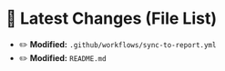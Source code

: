 # 🔄 Latest Changes (File List)

- ✏️ **Modified:** `.github/workflows/sync-to-report.yml`
- ✏️ **Modified:** `README.md`
